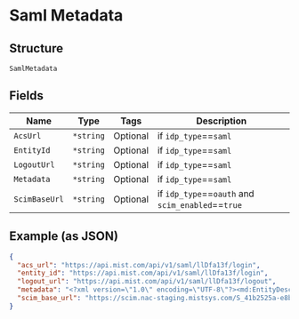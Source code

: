 
# Saml Metadata

## Structure

`SamlMetadata`

## Fields

| Name | Type | Tags | Description |
|  --- | --- | --- | --- |
| `AcsUrl` | `*string` | Optional | if `idp_type`==`saml` |
| `EntityId` | `*string` | Optional | if `idp_type`==`saml` |
| `LogoutUrl` | `*string` | Optional | if `idp_type`==`saml` |
| `Metadata` | `*string` | Optional | if `idp_type`==`saml` |
| `ScimBaseUrl` | `*string` | Optional | if `idp_type`==`oauth` and `scim_enabled`==`true` |

## Example (as JSON)

```json
{
  "acs_url": "https://api.mist.com/api/v1/saml/llDfa13f/login",
  "entity_id": "https://api.mist.com/api/v1/saml/llDfa13f/login",
  "logout_url": "https://api.mist.com/api/v1/saml/llDfa13f/logout",
  "metadata": "<?xml version=\"1.0\" encoding=\"UTF-8\"?><md:EntityDescriptor xmlns:md=\"urn:oasis:names:tc:SAML:2.0:metadata\" entityID=\"https://api.mist.com/api/v1/saml/llDfa13f/login\" validUntil=\"2027-10-12T21:59:01Z\" xmlns:ds=\"http://www.w3.org/2000/09/xmldsig#\"><md:SPSSODescriptor AuthnRequestsSigned=\"false\" WantAssertionsSigned=\"true\" protocolSupportEnumeration=\"urn:oasis:names:tc:SAML:2.0:protocol\"><md:NameIDFormat>urn:oasis:names:tc:SAML:1.1:nameid-format:unspecified</md:NameIDFormat><md:AssertionConsumerService Binding=\"urn:oasis:names:tc:SAML:2.0:bindings:HTTP-POST\" Location=\"https://api.mist.com/api/v1/saml/llDfa13f/login\" index=\"0\" isDefault=\"true\"/></md:SPSSODescriptor></md:EntityDescriptor>",
  "scim_base_url": "https://scim.nac-staging.mistsys.com/S_41b2525a-e8b8-4809-8168-f1d8dcbe9735/azure/4d72b1dc-7503-4717-81ea-80d0125b886e"
}
```

